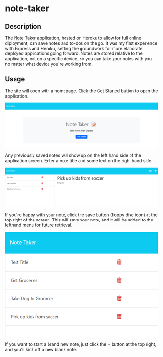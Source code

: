 # note-taker

## Description
The [Note Taker](https://cleidy-note-taker.herokuapp.com/) application, hosted on Heroku to allow for full online diployment, can save notes and to-dos on the go. It was my first experience with Express and Heroku, setting the groundwork for more elaborate deployed applications going forward. Notes are stored relative to the application, not on a specific device, so you can take your notes with you no matter what device you're working from.

## Usage

The site will open with a homepage. Click the Get Started button to open the application. 

![homepage screenshot](./Assets/project-screenshot-1.png)

Any previously saved notes will show up on the left hand side of the application screen. Enter a note title and some text on the right hand side.

![page usage example](./Assets/project-screenshot-2.png)

If you're happy with your note, click the save button (floppy disc icon) at the top right of the screen. This will save your note, and it will be added to the lefthand menu for future retrieval. 

![saved note example](./Assets/project-screenshot-3.png)

If you want to start a brand new note, just click the + button at the top right, and you'll kick off a new blank note.
